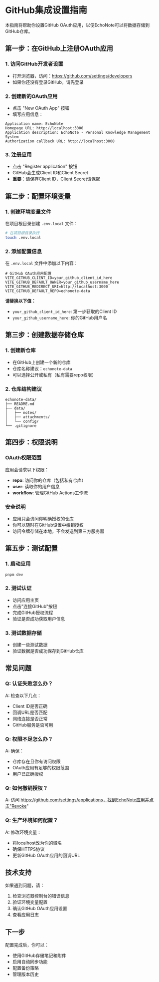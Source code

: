 # GitHub集成设置指南

本指南将帮助你设置GitHub OAuth应用，以便EchoNote可以将数据存储到GitHub仓库。

## 第一步：在GitHub上注册OAuth应用

### 1. 访问GitHub开发者设置

- 打开浏览器，访问：https://github.com/settings/developers
- 如果你还没有登录GitHub，请先登录

### 2. 创建新的OAuth应用

- 点击 "New OAuth App" 按钮
- 填写应用信息：

```
Application name: EchoNote
Homepage URL: http://localhost:3000
Application description: EchoNote - Personal Knowledge Management System
Authorization callback URL: http://localhost:3000
```

### 3. 注册应用

- 点击 "Register application" 按钮
- GitHub会生成Client ID和Client Secret
- **重要**：请保存Client ID，Client Secret请保密

## 第二步：配置环境变量

### 1. 创建环境变量文件

在项目根目录创建 `.env.local` 文件：

```bash
# 在项目根目录执行
touch .env.local
```

### 2. 添加配置信息

在 `.env.local` 文件中添加以下内容：

```env
# GitHub OAuth应用配置
VITE_GITHUB_CLIENT_ID=your_github_client_id_here
VITE_GITHUB_DEFAULT_OWNER=your_github_username_here
VITE_GITHUB_REDIRECT_URI=http://localhost:3000
VITE_GITHUB_DEFAULT_REPO=echonote-data
```

**请替换以下值：**

- `your_github_client_id_here`: 第一步获取的Client ID
- `your_github_username_here`: 你的GitHub用户名

## 第三步：创建数据存储仓库

### 1. 创建新仓库

- 在GitHub上创建一个新的仓库
- 仓库名称建议：`echonote-data`
- 可以选择公开或私有（私有需要repo权限）

### 2. 仓库结构建议

```
echonote-data/
├── README.md
├── data/
│   ├── notes/
│   ├── attachments/
│   └── config/
└── .gitignore
```

## 第四步：权限说明

### OAuth权限范围

应用会请求以下权限：

- **repo**: 访问你的仓库（包括私有仓库）
- **user**: 读取你的用户信息
- **workflow**: 管理GitHub Actions工作流

### 安全说明

- 应用只会访问你明确授权的仓库
- 你可以随时在GitHub设置中撤销授权
- 访问令牌存储在本地，不会发送到第三方服务器

## 第五步：测试配置

### 1. 启动应用

```bash
pnpm dev
```

### 2. 测试认证

- 访问应用主页
- 点击"连接GitHub"按钮
- 完成GitHub授权流程
- 验证是否成功获取用户信息

### 3. 测试数据存储

- 创建一些测试数据
- 验证数据是否成功保存到GitHub仓库

## 常见问题

### Q: 认证失败怎么办？

A: 检查以下几点：

- Client ID是否正确
- 回调URL是否匹配
- 网络连接是否正常
- GitHub服务是否可用

### Q: 权限不足怎么办？

A: 确保：

- 仓库存在且你有访问权限
- OAuth应用有足够的权限范围
- 用户已正确授权

### Q: 如何撤销授权？

A: 访问 https://github.com/settings/applications，找到EchoNote应用并点击"Revoke"

### Q: 生产环境如何配置？

A: 修改环境变量：

- 将localhost改为你的域名
- 确保HTTPS协议
- 更新GitHub OAuth应用的回调URL

## 技术支持

如果遇到问题，请：

1. 检查浏览器控制台的错误信息
2. 验证环境变量配置
3. 确认GitHub OAuth应用设置
4. 查看应用日志

## 下一步

配置完成后，你可以：

- 使用GitHub存储笔记和附件
- 启用自动同步功能
- 配置备份策略
- 管理版本历史
